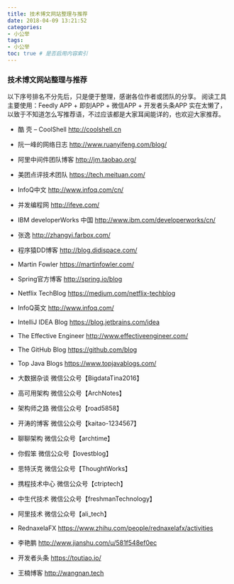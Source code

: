 ```yaml
---
title: 技术博文网站整理与推荐
date: 2018-04-09 13:21:52
categories: 
- 小公举
tags:
- 小公举
toc: true # 是否启用内容索引
---
```


### 技术博文网站整理与推荐


以下序号排名不分先后，只是便于整理，感谢各位作者或团队的分享。
阅读工具主要使用：Feedly APP + 即刻APP + 微信APP + 开发者头条APP
实在太懒了，以致于不知道怎么写推荐语，不过应该都是大家耳闻能详的，也欢迎大家推荐。

- 酷 壳 – CoolShell
http://coolshell.cn

- 阮一峰的网络日志
http://www.ruanyifeng.com/blog/

- 阿里中间件团队博客
http://jm.taobao.org/

- 美团点评技术团队
https://tech.meituan.com/

- InfoQ中文
http://www.infoq.com/cn/

- 并发编程网
http://ifeve.com/

- IBM developerWorks 中国
http://www.ibm.com/developerworks/cn/

- 张逸
http://zhangyi.farbox.com/

- 程序猿DD博客
http://blog.didispace.com/

- Martin Fowler
https://martinfowler.com/

- Spring官方博客
http://spring.io/blog

- Netflix TechBlog
https://medium.com/netflix-techblog

- InfoQ英文
http://www.infoq.com/

- IntelliJ IDEA Blog
https://blog.jetbrains.com/idea

- The Effective Engineer
http://www.effectiveengineer.com/

- The GitHub Blog
https://github.com/blog

- Top Java Blogs
https://www.topjavablogs.com/

- 大数据杂谈
微信公众号【BigdataTina2016】

- 高可用架构
微信公众号【ArchNotes】

- 架构师之路
微信公众号【road5858】

- 开涛的博客
微信公众号【kaitao-1234567】

- 聊聊架构
微信公众号【archtime】

- 你假笨
微信公众号【lovestblog】

- 思特沃克
微信公众号【ThoughtWorks】

- 携程技术中心
微信公众号【ctriptech】

- 中生代技术
微信公众号【freshmanTechnology】

- 阿里技术
微信公众号【ali_tech】

- RednaxelaFX
https://www.zhihu.com/people/rednaxelafx/activities

- 李艳鹏
http://www.jianshu.com/u/581f548ef0ec

- 开发者头条
https://toutiao.io/

- 王楠博客
http://wangnan.tech